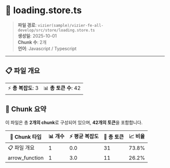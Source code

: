 # 📄 loading.store.ts

> **파일 경로**: `vizier(sample)/vizier-fe-all-develop/src/store/loading.store.ts`  
> **생성일**: 2025-10-01  
> **Chunk 수**: 2개  
> **언어**: Javascript / Typescript
---


## 📋 파일 개요

| | |
|--|--|
| ⚡ **총 복잡도**: 3 | 📊 **총 토큰 수**: 42 |






## 🧩 Chunk 요약

이 파일은 총 **2개의 chunk**로 구성되어 있으며, **42개의 토큰**을 포함합니다.

| 🧩 Chunk 타입 | 📊 개수 | ⚡ 평균 복잡도 | 📝 총 토큰 | 📈 비율 |
|---------------|--------|-------------|----------|--------|
| 📋 파일 개요 | 1 | 0.0 | 31 | 73.8% |
| arrow_function | 1 | 3.0 | 11 | 26.2% |

